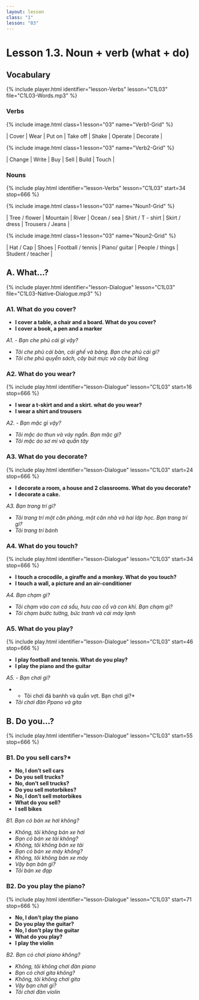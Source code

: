 ```yaml
---
layout: lesson
class: "1"
lesson: "03"
---
```


# Lesson 1.3. Noun + verb (what + do)

## Vocabulary
{% include player.html identifier="lesson-Verbs" lesson="C1L03" file="C1L03-Words.mp3" %}

### Verbs

{% include image.html class=1 lesson="03" name="Verb1-Grid" %}

| Cover | Wear | Put on | Take off | Shake  | Operate | Decorate | 



{% include image.html class=1 lesson="03" name="Verb2-Grid" %}

| Change | Write  | Buy | Sell  | Build | Touch | 

### Nouns
{% include play.html identifier="lesson-Verbs" lesson="C1L03" start=34 stop=666 %}

{% include image.html class=1 lesson="03" name="Noun1-Grid" %}

| Tree / flower | Mountain | River | Ocean / sea | Shirt / T - shirt | Skirt / dress | Trousers / Jeans | 

{% include image.html class=1 lesson="03" name="Noun2-Grid" %}

| Hat / Cap | Shoes | Football / tennis | Piano/ guitar  | People / things | Student / teacher  | 




## A. What...?
{% include player.html identifier="lesson-Dialogue" lesson="C1L03" file="C1L03-Native-Dialogue.mp3" %}

### A1. What do you cover?

- **I cover a table, a chair and a board. What do you cover?**
- **I cover a book, a pen and a marker**

*A1. - Bạn che phủ cái gì vậy?*

- *Tôi che phủ cái bàn, cái ghế và bảng. Bạn che phủ cái gì?*
- *Tôi che phủ quyển sách, cây bút mực và cây bút lông*

### A2. What do you wear?
{% include play.html identifier="lesson-Dialogue" lesson="C1L03" start=16 stop=666 %}

- **I wear a t-skirt and and a skirt. what do you wear?**
- **I wear a shirt and trousers**

*A2. - Bạn mặc gì vậy?*

- *Tôi mặc áo thun và váy ngắn. Bạn mặc gì?*
- *Tôi mặc áo sơ mi và quần tây*

### A3. What do you decorate?
{% include play.html identifier="lesson-Dialogue" lesson="C1L03" start=24 stop=666 %}

- **I decorate a room, a house and 2 classrooms. What do you decorate?**
- **I decorate a cake.**

*A3. Bạn trang trí gì?*

- *Tôi trang trí một căn phòng, một căn nhà và hai lớp học. Bạn trang trí gì?*
- *Tôi trang trí bánh*

### A4. What do you touch?
{% include play.html identifier="lesson-Dialogue" lesson="C1L03" start=34 stop=666 %}

- **I touch a crocodile, a giraffe and a monkey. What do you touch?**
- **I touch a wall, a picture and an air-conditioner**

*A4. Bạn chạm gì?*

- *Tôi chạm vào con cá sấu, hưu cao cổ và con khỉ. Bạn chạm gì?*
- *Tôi chạm bước tường, bức tranh và cái máy lạnh*

### A5. What do you play?
{% include play.html identifier="lesson-Dialogue" lesson="C1L03" start=46 stop=666 %}

- **I play football and tennis. What do you play?**
- **I play the piano and the guitar**

*A5. - Bạn chơi gì?*

- * Tôi chơi đá banhh và quần vợt. Bạn chơi gì?*
- *Tôi chơi đàn Ppano và gita*


## B. Do you…?
{% include play.html identifier="lesson-Dialogue" lesson="C1L03" start=55 stop=666 %} 

### B1. Do you sell cars?*

- **No, I don’t sell cars**
- **Do you sell trucks?**
- **No, don’t sell trucks?**
- **Do you sell motorbikes?**
- **No, I don’t sell motorbikes**
- **What do you sell?**
- **I sell bikes**

*B1. Bạn có bán xe hơi không?*

- *Không, tôi không bán xe hơi*
- *Bạn có bán xe tải không?*
- *Không, tôi không bán xe tải*
- *Bạn có bán xe máy không?*
- *Không, tôi không bán xe máy*
- *Vậy bạn bán gì?*
- *Tôi bán xe đạp*

### B2.  Do you play the piano?
{% include play.html identifier="lesson-Dialogue" lesson="C1L03" start=71 stop=666 %} 

- **No, I don’t play the piano**
- **Do you play the guitar?**
- **No, I don’t play the guitar**
- **What do you play?**
- **I play the violin**

*B2. Bạn có chơi piano không?*

- *Không, tôi không chơi đàn piano*
- *Bạn có chơi gita không?*
- *Không, tôi không chơi gita*
- *Vậy bạn chơi gì?*
- *Tôi chơi đàn violin*

 